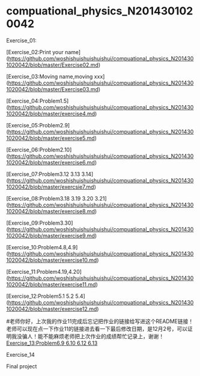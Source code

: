 # compuational_physics_N2014301020042
Exercise_01:

[Exercise_02:Print your name]
(https://github.com/woshishuishuishuishui/compuational_physics_N2014301020042/blob/master/Exercise02.md)

[Exercise_03:Moving name,moving xxx]
(https://github.com/woshishuishuishuishui/compuational_physics_N2014301020042/blob/master/Exercise03.md)

[Exercise_04:Problem1.5]
(https://github.com/woshishuishuishuishui/compuational_physics_N2014301020042/blob/master/exercise4.md)

[Exercise_05:Problem2.9]
(https://github.com/woshishuishuishuishui/compuational_physics_N2014301020042/blob/master/exercise5.md)

[Exercise_06:Problem2.10]
(https://github.com/woshishuishuishuishui/compuational_physics_N2014301020042/blob/master/exercise6.md)

[Exercise_07:Problem3.12 3.13 3.14]
(https://github.com/woshishuishuishuishui/compuational_physics_N2014301020042/blob/master/exercsie7.md)

[Exercise_08:Problem3.18 3.19 3.20 3.21] 
(https://github.com/woshishuishuishuishui/compuational_physics_N2014301020042/blob/master/exercise8.md)

[Exercise_09:Problem3.30]
(https://github.com/woshishuishuishuishui/compuational_physics_N2014301020042/blob/master/exercise9.md)

[Exercise_10:Problem4.8,4.9]
(https://github.com/woshishuishuishuishui/compuational_physics_N2014301020042/blob/master/exercise10.md)

[Exercise_11:Problem4.19,4.20]
(https://github.com/woshishuishuishuishui/compuational_physics_N2014301020042/blob/master/exercise11.md)

[Exercise_12:Problem5.1 5.2 5.4]
(https://github.com/woshishuishuishuishui/compuational_physics_N2014301020042/blob/master/exercise12.md)

#老师你好，上次我的作业11完成后忘记把作业的链接给写进这个README链接！老师可以现在点一下作业11的链接进去看一下最后修改日期，是12月2号，可以证明我没骗人！能不能麻烦老师把上次作业的成绩帮忙记录上，谢谢！
[Exercise_13:Problem6.9 6.10 6.12 6.13](https://github.com/woshishuishuishuishui/compuational_physics_N2014301020042/blob/master/exercise13.md)

Exercise_14

Final project

